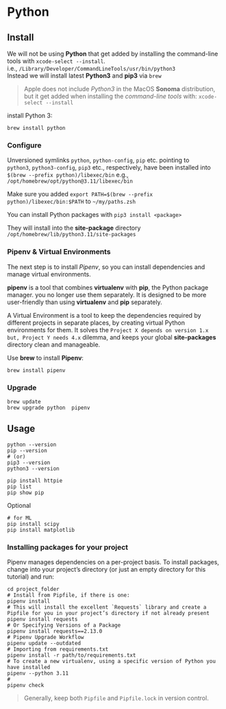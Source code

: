 # Python

## Install

We will not be using  **Python** that get added by installing the command-line tools with  `xcode-select --install`.  
i.e., `/Library/Developer/CommandLineTools/usr/bin/python3`  
Instead we will install latest **Python3** and **pip3** via `brew`

> Apple does not include *Python3* in the MacOS **Sonoma** distribution, but it get added when installing the *command-line tools* with: `xcode-select --install`

install Python 3:
```shell
brew install python
```

### Configure 

Unversioned symlinks `python`, `python-config`, `pip` etc. pointing to  
`python3`, `python3-config`, `pip3` etc., respectively, have been installed into  
  `$(brew --prefix python)/libexec/bin` e.g., `/opt/homebrew/opt/python@3.11/libexec/bin`

Make sure you added `export PATH=$(brew --prefix python)/libexec/bin:$PATH` to `~/my/paths.zsh`

You can install Python packages with `pip3 install <package>`  

They will install into the **site-package** directory `/opt/homebrew/lib/python3.11/site-packages`

### Pipenv & Virtual Environments

The next step is to install *Pipenv*, so you can install dependencies and manage virtual environments.

**pipenv** is a tool that combines **virtualenv** with **pip**, the Python package manager. you no longer use them separately.
It is designed to be more user-friendly than using **virtualenv** and **pip** separately.

A Virtual Environment is a tool to keep the dependencies required by different projects in separate places, by creating virtual Python environments for them. It solves the `Project X depends on version 1.x but, Project Y needs 4.x` dilemma, and keeps your global **site-packages** directory clean and manageable.

Use **brew** to install **Pipenv**:
```shell
brew install pipenv
```

### Upgrade

```shell
brew update
brew upgrade python  pipenv
```

## Usage  

```shell
python --version
pip --version
# (or)
pip3 --version
python3 --version

pip install httpie
pip list
pip show pip
```

Optional

```shell
# for ML
pip install scipy
pip install matplotlib
```

### Installing packages for your project

Pipenv manages dependencies on a per-project basis. To install packages, change into your project’s directory (or just an empty directory for this tutorial) and run:

```shell
cd project_folder
# Install from Pipfile, if there is one:
pipenv install
# This will install the excellent `Requests` library and create a Pipfile for you in your project’s directory if not already present
pipenv install requests
# Or Specifying Versions of a Package
pipenv install requests==2.13.0
# Pipenv Upgrade Workflow
pipenv update --outdated
# Importing from requirements.txt
pipenv install -r path/to/requirements.txt
# To create a new virtualenv, using a specific version of Python you have installed
pipenv --python 3.11
# 
pipenv check
```

> Generally, keep both `Pipfile` and `Pipfile.lock` in version control.